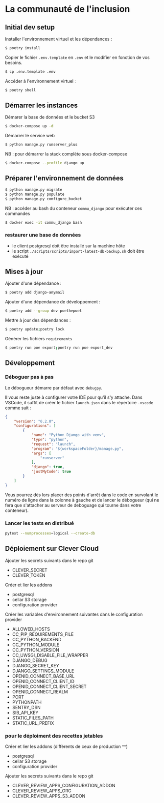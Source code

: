 # La communauté de l'inclusion

## Initial dev setup

Installer l'environnement virtuel et les dépendances :

```bash
$ poetry install
```

Copier le fichier `.env.template` en `.env` et le modifier en fonction de vos besoins.

```bash
$ cp .env.template .env
```

Accéder à l'environnement virtuel :

```bash
$ poetry shell
```

## Démarrer les instances

Démarer la base de données et le bucket S3

```bash
$ docker-compose up -d
```

Démarrer le service web

```bash
$ python manage.py runserver_plus
```

NB : pour démarrer la stack complète sous docker-compose

```bash
$ docker-compose --profile django up
```

## Préparer l'environnement de données

```bash
$ python manage.py migrate
$ python manage.py populate
$ python manage.py configure_bucket
```

NB : accéder au bash du conteneur `commu_django` pour exécuter ces commandes

```bash
$ docker exec -it commu_django bash
```

### restaurer une base de données

* le client postgresql doit être installé sur la machine hôte
* le script `./scripts/scripts/import-latest-db-backup.sh` doit être exécuté


## Mises à jour

Ajouter d'une dépendance :

```bash
$ poetry add django-anymail
```

Ajouter d'une dépendance de développement :

```bash
$ poetry add --group dev poethepoet
```

Mettre à jour des dépendances :

```bash
$ poetry update;poetry lock
```

Générer les fichiers `requirements`

```bash
$ poetry run poe export;poetry run poe export_dev
```

## Développement

### Déboguer pas à pas

Le débogueur démarre par défaut avec `debugpy`.

Il vous reste juste à configurer votre IDE pour qu'il s'y attache. Dans VSCode, il suffit de créer le fichier `launch.json` dans le répertoire `.vscode` comme suit :

```json
{
    "version": "0.2.0",
    "configurations": [
        {
            "name": "Python Django with venv",
            "type": "python",
            "request": "launch",
            "program": "${workspaceFolder}/manage.py",
            "args": [
                "runserver"
            ],
            "django": true,
            "justMyCode": true
        }
    ]
}

```

Vous pourrez dès lors placer des points d'arrêt dans le code en survolant le numéro de ligne dans la colonne à gauche et de lancer le débogueur (qui ne fera que s'attacher au serveur de deboguage qui tourne dans votre conteneur).

### Lancer les tests en distribué

```bash
pytest --numprocesses=logical --create-db
```

## Déploiement sur Clever Cloud

Ajouter les secrets suivants dans le repo git

- CLEVER_SECRET
- CLEVER_TOKEN

Créer et lier les addons

- postgresql
- cellar S3 storage
- configuration provider

Créer les variables d'environnement suivantes dans le configuration provider

- ALLOWED_HOSTS
- CC_PIP_REQUIREMENTS_FILE
- CC_PYTHON_BACKEND
- CC_PYTHON_MODULE
- CC_PYTHON_VERSION
- CC_UWSGI_DISABLE_FILE_WRAPPER
- DJANGO_DEBUG
- DJANGO_SECRET_KEY
- DJANGO_SETTINGS_MODULE
- OPENID_CONNECT_BASE_URL
- OPENID_CONNECT_CLIENT_ID
- OPENID_CONNECT_CLIENT_SECRET
- OPENID_CONNECT_REALM
- PORT
- PYTHONPATH
- SENTRY_DSN
- SIB_API_KEY
- STATIC_FILES_PATH
- STATIC_URL_PREFIX

### pour le déploiment des recettes jetables

Créer et lier les addons (différents de ceux de production ^^)

- postgresql
- cellar S3 storage
- configuration provider

Ajouter les secrets suivants dans le repo git

- CLEVER_REVIEW_APPS_CONFIGURATION_ADDON
- CLEVER_REVIEW_APPS_ORG
- CLEVER_REVIEW_APPS_S3_ADDON
